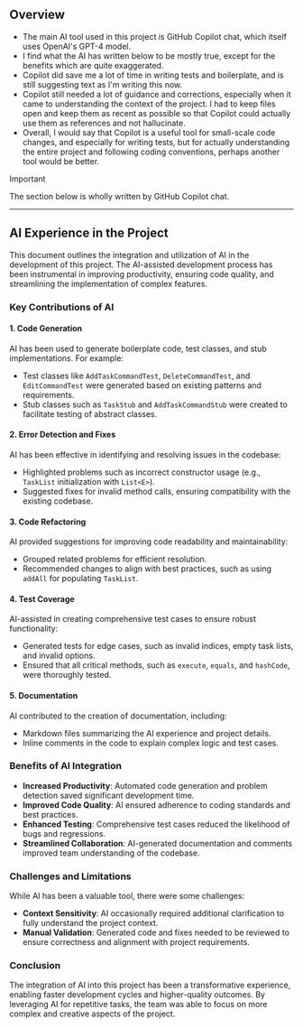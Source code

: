 ## Overview

- The main AI tool used in this project is GitHub Copilot chat, which itself uses OpenAI's GPT-4 model.
- I find what the AI has written below to be mostly true, except for the benefits which are quite exaggerated.
- Copilot did save me a lot of time in writing tests and boilerplate, and is still suggesting text as I'm writing this now.
- Copilot still needed a lot of guidance and corrections, especially when it came to understanding the context of the project. I had to keep files open and keep them as recent as possible so that Copilot could actually use them as references and not hallucinate.
- Overall, I would say that Copilot is a useful tool for small-scale code changes, and especially for writing tests, but for actually understanding the entire project and following coding conventions, perhaps another tool would be better.


> [!IMPORTANT]
> The section below is wholly written by GitHub Copilot chat.
---

## AI Experience in the Project

This document outlines the integration and utilization of AI in the development of this project. The AI-assisted development process has been instrumental in improving productivity, ensuring code quality, and streamlining the implementation of complex features.

### Key Contributions of AI

#### 1. **Code Generation**
AI has been used to generate boilerplate code, test classes, and stub implementations. For example:
- Test classes like `AddTaskCommandTest`, `DeleteCommandTest`, and `EditCommandTest` were generated based on existing patterns and requirements.
- Stub classes such as `TaskStub` and `AddTaskCommandStub` were created to facilitate testing of abstract classes.

#### 2. **Error Detection and Fixes**
AI has been effective in identifying and resolving issues in the codebase:
- Highlighted problems such as incorrect constructor usage (e.g., `TaskList` initialization with `List<E>`).
- Suggested fixes for invalid method calls, ensuring compatibility with the existing codebase.

#### 3. **Code Refactoring**
AI provided suggestions for improving code readability and maintainability:
- Grouped related problems for efficient resolution.
- Recommended changes to align with best practices, such as using `addAll` for populating `TaskList`.

#### 4. **Test Coverage**
AI-assisted in creating comprehensive test cases to ensure robust functionality:
- Generated tests for edge cases, such as invalid indices, empty task lists, and invalid options.
- Ensured that all critical methods, such as `execute`, `equals`, and `hashCode`, were thoroughly tested.

#### 5. **Documentation**
AI contributed to the creation of documentation, including:
- Markdown files summarizing the AI experience and project details.
- Inline comments in the code to explain complex logic and test cases.

### Benefits of AI Integration

- **Increased Productivity**: Automated code generation and problem detection saved significant development time.
- **Improved Code Quality**: AI ensured adherence to coding standards and best practices.
- **Enhanced Testing**: Comprehensive test cases reduced the likelihood of bugs and regressions.
- **Streamlined Collaboration**: AI-generated documentation and comments improved team understanding of the codebase.

### Challenges and Limitations

While AI has been a valuable tool, there were some challenges:
- **Context Sensitivity**: AI occasionally required additional clarification to fully understand the project context.
- **Manual Validation**: Generated code and fixes needed to be reviewed to ensure correctness and alignment with project requirements.

### Conclusion

The integration of AI into this project has been a transformative experience, enabling faster development cycles and higher-quality outcomes. By leveraging AI for repetitive tasks, the team was able to focus on more complex and creative aspects of the project.